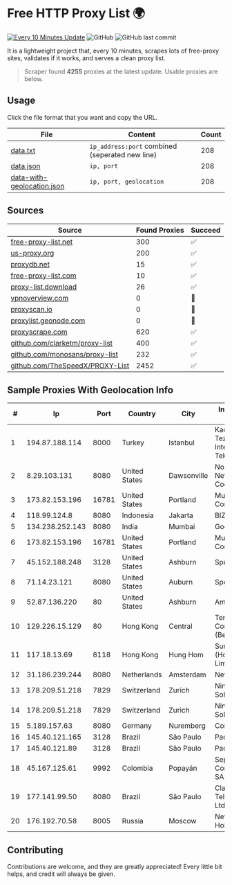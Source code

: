 
# Free HTTP Proxy List 🌍

[![Every 10 Minutes Update](https://github.com/mertguvencli/http-proxy-list/actions/workflows/main.yml/badge.svg?branch=main)](https://github.com/mertguvencli/http-proxy-list/actions/workflows/main.yml)
![GitHub](https://img.shields.io/github/license/mertguvencli/http-proxy-list)
![GitHub last commit](https://img.shields.io/github/last-commit/mertguvencli/http-proxy-list)

It is a lightweight project that, every 10 minutes, scrapes lots of free-proxy sites, validates if it works, and serves a clean proxy list.


> Scraper found **4255** proxies at the latest update. Usable proxies are below.

## Usage

Click the file format that you want and copy the URL.


|File|Content|Count|
|----|-------|-----|
|[data.txt](https://raw.githubusercontent.com/mertguvencli/http-proxy-list/main/proxy-list/data.txt)|`ip_address:port` combined (seperated new line)|208|
|[data.json](https://raw.githubusercontent.com/mertguvencli/http-proxy-list/main/proxy-list/data.json)|`ip, port`|208|
|[data-with-geolocation.json](https://raw.githubusercontent.com/mertguvencli/http-proxy-list/main/proxy-list/data-with-geolocation.json)|`ip, port, geolocation`|208|

## Sources

|Source|Found Proxies|Succeed|
|------|-------------|-------|
|[free-proxy-list.net](https://free-proxy-list.net)|300|✅|
|[us-proxy.org](https://www.us-proxy.org)|200|✅|
|[proxydb.net](http://proxydb.net)|15|✅|
|[free-proxy-list.com](https://free-proxy-list.com/?page=&port=&type%5B%5D=http&type%5B%5D=https&up_time=0&search=Search)|10|✅|
|[proxy-list.download](https://www.proxy-list.download/HTTP)|26|✅|
|[vpnoverview.com](https://vpnoverview.com/privacy/anonymous-browsing/free-proxy-servers)|0|🚫|
|[proxyscan.io](https://www.proxyscan.io)|0|🚫|
|[proxylist.geonode.com](https://proxylist.geonode.com/api/proxy-list?limit=300&page=1&sort_by=lastChecked&sort_type=desc&protocols=http,https)|0|🚫|
|[proxyscrape.com](https://api.proxyscrape.com/v2/?request=displayproxies&protocol=http&timeout=10000&country=all&ssl=all&anonymity=all)|620|✅|
|[github.com/clarketm/proxy-list](https://raw.githubusercontent.com/clarketm/proxy-list/master/proxy-list-raw.txt)|400|✅|
|[github.com/monosans/proxy-list](https://raw.githubusercontent.com/monosans/proxy-list/main/proxies/http.txt)|232|✅|
|[github.com/TheSpeedX/PROXY-List](https://raw.githubusercontent.com/TheSpeedX/PROXY-List/master/http.txt)|2452|✅|


## Sample Proxies With Geolocation Info

|#|Ip|Port|Country|City|Internet Service Provider|
|-|--|----|-------|----|-------------------------|
|1|194.87.188.114|8000|Turkey|Istanbul|Kadir Huseyin Tezcan Nosspeed Internet Teknolojileri|
|2|8.29.103.131|8080|United States|Dawsonville|North Georgia Network Cooperative, Inc|
|3|173.82.153.196|16781|United States|Portland|Multacom Corporation|
|4|118.99.124.8|8080|Indonesia|Jakarta|BIZNET|
|5|134.238.252.143|8080|India|Mumbai|Google LLC|
|6|173.82.153.196|16781|United States|Portland|Multacom Corporation|
|7|45.152.188.248|3128|United States|Ashburn|Sprint|
|8|71.14.23.121|8080|United States|Auburn|Spectrum|
|9|52.87.136.220|80|United States|Ashburn|Amazon.com, Inc.|
|10|129.226.15.129|80|Hong Kong|Central|Tencent Cloud Computing (Beijing) Co|
|11|117.18.13.69|8118|Hong Kong|Hung Hom|Sun Network (Hong Kong) Limited|
|12|31.186.239.244|8080|Netherlands|Amsterdam|NetSkope Inc|
|13|178.209.51.218|7829|Switzerland|Zurich|Nine Internet Solutions AG|
|14|178.209.51.218|7829|Switzerland|Zurich|Nine Internet Solutions AG|
|15|5.189.157.63|8080|Germany|Nuremberg|Contabo GmbH|
|16|145.40.121.165|3128|Brazil|São Paulo|Packet Host, Inc.|
|17|145.40.121.89|3128|Brazil|São Paulo|Packet Host, Inc.|
|18|45.167.125.61|9992|Colombia|Popayán|Sepcom Comunicaciones SAS|
|19|177.141.99.50|8080|Brazil|São Paulo|Claro NXT Telecomunicacoes Ltda|
|20|176.192.70.58|8005|Russia|Moscow|Net By Net Holding LLC|



## Contributing

Contributions are welcome, and they are greatly appreciated! Every
little bit helps, and credit will always be given.

